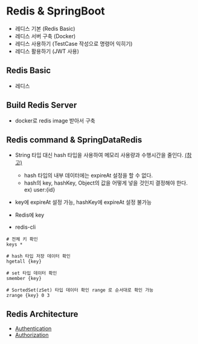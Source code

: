 # Redis & SpringBoot
- 레디스 기본 (Redis Basic)
- 레디스 서버 구축 (Docker)
- 레디스 사용하기 (TestCase 작성으로 명령어 익히기)
- 레디스 활용하기 (JWT 사용)

## Redis Basic
- 레디스 

## Build Redis Server
- docker로 redis image 받아서 구축

## Redis command & SpringDataRedis

- String 타입 대신 hash 타입을 사용하여 메모리 사용량과 수행시간을 줄인다. [(참고)](https://www.joinc.co.kr/w/man/12/REDIS/RedisWithJoinc/part05)
    - hash 타입의 내부 데이터에는 expireAt 설정을 할 수 없다.
    - hash의 key, hashKey, Object의 값을 어떻게 넣을 것인지 결정해야 한다.
    ex) user:{id}

- key에 expireAt 설정 가능, hashKey에 expireAt 설정 불가능

- Redis에 key 
- redis-cli

```shell script
# 전체 키 확인
keys *

# hash 타입 저장 데이터 확인 
hgetall {key}

# set 타입 데이터 확인
smember {key}

# SortedSet(zSet) 타입 데이터 확인 range 로 순서대로 확인 가능
zrange {key} 0 3
```

## Redis Architecture
- [Authentication](https://docs.google.com/presentation/d/1RpUnnnr9dNuPOJTS11RpR02qErl2GBBfiUr7JeBtsLs/edit?usp=sharing)
- [Authorization](https://docs.google.com/presentation/d/1RpUnnnr9dNuPOJTS11RpR02qErl2GBBfiUr7JeBtsLs/edit?usp=sharing)
